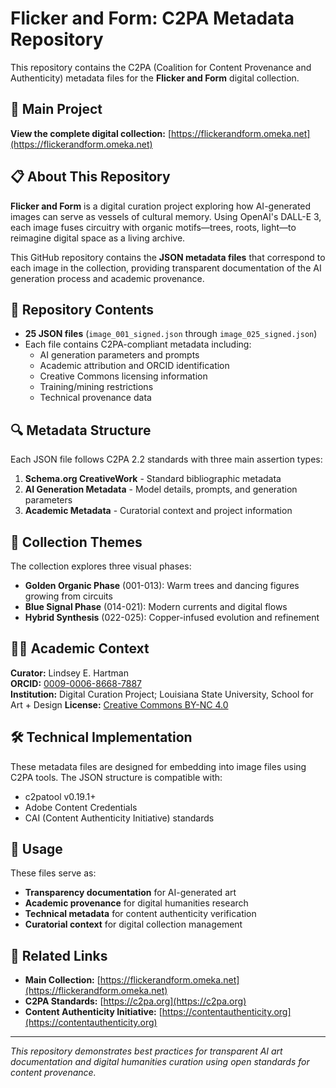 # Flicker and Form: C2PA Metadata Repository

This repository contains the C2PA (Coalition for Content Provenance and Authenticity) metadata files for the **Flicker and Form** digital collection.

## 🔗 Main Project
**View the complete digital collection:** [https://flickerandform.omeka.net](https://flickerandform.omeka.net)

## 📋 About This Repository

**Flicker and Form** is a digital curation project exploring how AI-generated images can serve as vessels of cultural memory. Using OpenAI's DALL-E 3, each image fuses circuitry with organic motifs—trees, roots, light—to reimagine digital space as a living archive.

This GitHub repository contains the **JSON metadata files** that correspond to each image in the collection, providing transparent documentation of the AI generation process and academic provenance.

## 📁 Repository Contents

- **25 JSON files** (`image_001_signed.json` through `image_025_signed.json`)
- Each file contains C2PA-compliant metadata including:
  - AI generation parameters and prompts
  - Academic attribution and ORCID identification
  - Creative Commons licensing information
  - Training/mining restrictions
  - Technical provenance data

## 🔍 Metadata Structure

Each JSON file follows C2PA 2.2 standards with three main assertion types:

1. **Schema.org CreativeWork** - Standard bibliographic metadata
2. **AI Generation Metadata** - Model details, prompts, and generation parameters  
3. **Academic Metadata** - Curatorial context and project information

## 🎨 Collection Themes

The collection explores three visual phases:
- **Golden Organic Phase** (001-013): Warm trees and dancing figures growing from circuits
- **Blue Signal Phase** (014-021): Modern currents and digital flows
- **Hybrid Synthesis** (022-025): Copper-infused evolution and refinement

## 👩‍🎓 Academic Context

**Curator:** Lindsey E. Hartman  
**ORCID:** [0009-0006-8668-7887](https://orcid.org/0009-0006-8668-7887)  
**Institution:** Digital Curation Project; Louisiana State University, School for Art + Design
**License:** [Creative Commons BY-NC 4.0](https://creativecommons.org/licenses/by-nc/4.0/)

## 🛠️ Technical Implementation

These metadata files are designed for embedding into image files using C2PA tools. The JSON structure is compatible with:
- c2patool v0.19.1+
- Adobe Content Credentials
- CAI (Content Authenticity Initiative) standards

## 📖 Usage

These files serve as:
- **Transparency documentation** for AI-generated art
- **Academic provenance** for digital humanities research
- **Technical metadata** for content authenticity verification
- **Curatorial context** for digital collection management

## 🔗 Related Links

- **Main Collection:** [https://flickerandform.omeka.net](https://flickerandform.omeka.net)
- **C2PA Standards:** [https://c2pa.org](https://c2pa.org)
- **Content Authenticity Initiative:** [https://contentauthenticity.org](https://contentauthenticity.org)

---

*This repository demonstrates best practices for transparent AI art documentation and digital humanities curation using open standards for content provenance.*

